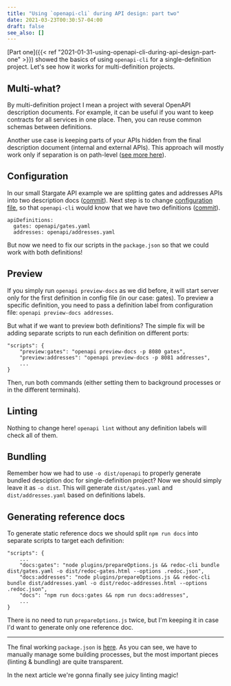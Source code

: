 ```yaml
---
title: "Using `openapi-cli` during API design: part two"
date: 2021-03-23T00:30:57-04:00
draft: false
see_also: []
---
```


[Part one]({{< ref "2021-01-31-using-openapi-cli-during-api-design-part-one" >}}) showed the basics of using `openapi-cli` for a single-definition project. Let's see how it works for multi-definition projects.

## Multi-what?

By multi-definition project I mean a project with several OpenAPI description documents. For example, it can be useful if you want to keep contracts for all services in one place. Then, you can reuse common schemas between definitions. 

Another use case is keeping parts of your APIs hidden from the final description document (internal and external APIs). This approach will mostly work only if separation is on path-level ([see more here](https://redoc.ly/docs/resources/hide-apis/)).


## Configuration

In our small Stargate API example we are splitting gates and addresses APIs into two description docs ([commit](https://github.com/aviskase/openapi-cli-examples/commit/18f1bdb2de458859b93c1c99a6400567a2cb9442)). Next step is to change [configuration file](https://redoc.ly/docs/cli/configuration/#apidefinitions), so that `openapi-cli` would know that we have two definitions ([commit](https://github.com/aviskase/openapi-cli-examples/commit/47c4a4947b9827509a02c52550f036a139dccf36)).

```
apiDefinitions:
  gates: openapi/gates.yaml
  addresses: openapi/addresses.yaml
```
But now we need to fix our scripts in the `package.json` so that we could work with both definitions!

## Preview
If you simply run `openapi preview-docs` as we did before, it will start server only for the first definition in config file (in our case: gates).
To preview a specific definition, you need to pass a definition label from configuration file: `openapi preview-docs addresses`.

But what if we want to preview both definitions? The simple fix will be adding separate scripts to run each definition on different ports:

```
"scripts": {
	"preview:gates": "openapi preview-docs -p 8080 gates",
	"preview:addresses": "openapi preview-docs -p 8081 addresses",
	...
}
```
Then, run both commands (either setting them to background processes or in the different terminals).


## Linting
Nothing to change here! `openapi lint` without any definition labels will check all of them.



## Bundling
Remember how we had to use `-o dist/openapi` to properly generate bundled desciption doc for single-definition project? Now we should simply leave it as `-o dist`. This will generate `dist/gates.yaml` and `dist/addresses.yaml` based on definitions labels.


## Generating reference docs
To generate static reference docs we should split `npm run docs` into separate scripts to target each definition:

```
"scripts": {
	...
	"docs:gates": "node plugins/prepareOptions.js && redoc-cli bundle dist/gates.yaml -o dist/redoc-gates.html --options .redoc.json",
	"docs:addresses": "node plugins/prepareOptions.js && redoc-cli bundle dist/addresses.yaml -o dist/redoc-addresses.html --options .redoc.json",
	"docs": "npm run docs:gates && npm run docs:addresses",
	...
}
```

There is no need to run `prepareOptions.js` twice, but I'm keeping it in case I'd want to generate only one reference doc.

---

The final working `package.json` is [here](https://github.com/aviskase/openapi-cli-examples/commit/48599bdfa3322e2976329e62ea2a094be4be8bd4). As you can see, we have to manually manage some building processes, but the most important pieces (linting & bundling) are quite transparent.

In the next article we're gonna finally see juicy linting magic!
